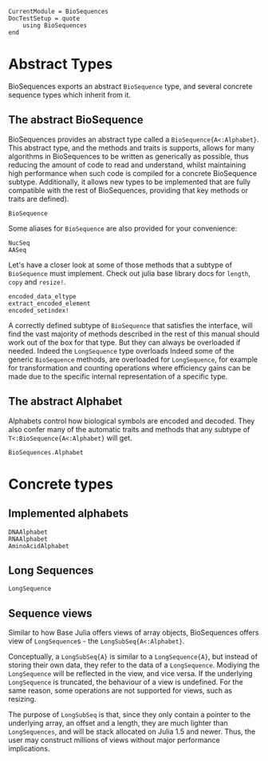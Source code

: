 ```@meta
CurrentModule = BioSequences
DocTestSetup = quote
    using BioSequences
end
```

# Abstract Types

BioSequences exports an abstract `BioSequence` type, and several concrete sequence
types which inherit from it.

## The abstract BioSequence

BioSequences provides an abstract type called a `BioSequence{A<:Alphabet}`.
This abstract type, and the methods and traits is supports, allows for
many algorithms in BioSequences to be written as generically as possible,
thus reducing the amount of code to read and understand, whilst maintaining high
performance when such code is compiled for a concrete BioSequence subtype.
Additionally, it allows new types to be implemented that are fully compatible
with the rest of BioSequences, providing that key methods or traits are defined).

```@docs
BioSequence
```

Some aliases for `BioSequence` are also provided for your convenience:

```@docs
NucSeq
AASeq
```

Let's have a closer look at some of those methods that a subtype of `BioSequence`
must implement. Check out julia base library docs for `length`, `copy` and `resize!`.

```@docs 
encoded_data_eltype
extract_encoded_element
encoded_setindex!
```

A correctly defined subtype of `BioSequence` that satisfies the interface, will
find the vast majority of methods described in the rest of this manual
should work out of the box for that type. But they can always be overloaded if
needed. Indeed the `LongSequence` type overloads Indeed some of the generic
`BioSequence` methods, are overloaded for `LongSequence`, for example
for transformation and counting operations where efficiency gains can be made
due to the specific internal representation of a specific type.


## The abstract Alphabet

Alphabets control how biological symbols are encoded and decoded.
They also confer many of the automatic traits and methods that any subtype
of `T<:BioSequence{A<:Alphabet}` will get.

```@docs
BioSequences.Alphabet
```

# Concrete types

## Implemented alphabets

```@docs
DNAAlphabet
RNAAlphabet
AminoAcidAlphabet
```

## Long Sequences

```@docs
LongSequence
```

## Sequence views

Similar to how Base Julia offers views of array objects, BioSequences offers view of
`LongSequence`s - the `LongSubSeq{A<:Alphabet}`.

Conceptually, a `LongSubSeq{A}` is similar to a `LongSequence{A}`, but instead of storing
their own data, they refer to the data of a `LongSequence`. Modiying the `LongSequence`
will be reflected in the view, and vice versa. If the underlying `LongSequence`
is truncated, the behaviour of a view is undefined. For the same reason,
some operations are not supported for views, such as resizing.

The purpose of `LongSubSeq` is that, since they only contain a pointer to the
underlying array, an offset and a length, they are much lighter than `LongSequences`,
and will be stack allocated on Julia 1.5 and newer. Thus, the user may construct
millions of views without major performance implications.